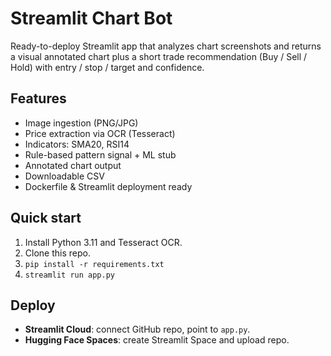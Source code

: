 # Streamlit Chart Bot

Ready-to-deploy Streamlit app that analyzes chart screenshots and returns a visual annotated chart plus a short trade recommendation (Buy / Sell / Hold) with entry / stop / target and confidence.

## Features
- Image ingestion (PNG/JPG)
- Price extraction via OCR (Tesseract)
- Indicators: SMA20, RSI14
- Rule-based pattern signal + ML stub
- Annotated chart output
- Downloadable CSV
- Dockerfile & Streamlit deployment ready

## Quick start
1. Install Python 3.11 and Tesseract OCR.
2. Clone this repo.
3. `pip install -r requirements.txt`
4. `streamlit run app.py`

## Deploy
- **Streamlit Cloud**: connect GitHub repo, point to `app.py`.
- **Hugging Face Spaces**: create Streamlit Space and upload repo.
